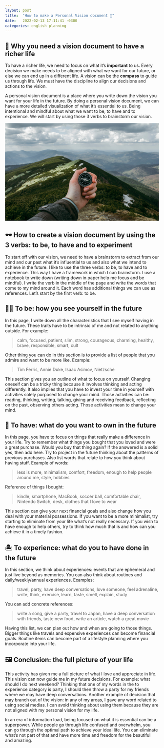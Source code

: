 ```yaml
---
layout: post
title:  "How to make a Personal Vision document 👀"
date:   2022-02-13 17:11:41 -0300
categories: english planning
---
```


## 🤔 Why you need a vision document to have a richer life
To have a richer life, we need to focus on what it’s **important** to us. Every decision we make needs to be aligned with what we want for our future, or else we can end up in a different life. A vision can be the **compass** to guide us through life. We must have the discipline to align our decisions and actions to the vision.

A personal vision document is a place where you write down the vision you want for your life in the future. By doing a personal vision document, we can have a more detailed visualization of what it’s essential to us. Being intentional and mindful about what we want to be, to have and to experience. We will start by using those 3 verbs to brainstorm our vision.

![Looking into the unknown](/assets/compass.jpg)

## 🕶 How to create a vision document by using the 3 verbs: to be, to have and to experiment
To start off with our vision, we need to have a brainstorm to extract from our mind and our past what it’s influential to us and also what we intend to achieve in the future. I like to use the three verbs: to be, to have and to experience. This way I have a framework in which I can brainstorm. I use a notebook to write down (writing down in paper help me focus and be mindful). I write the verb in the middle of the page and write the words that come to my mind around it. Each word has additional things we can use as references. Let’s start by the first verb: to be.

## 🙋‍♀️ To be: how you see yourself in the future
In this page, I write down all the characteristics that I see myself having in the future. These traits have to be intrinsic of me and not related to anything outside. For example:
> calm, focused, patient, slim, strong, courageous, charming, healthy, brave, responsible, smart, cult

Other thing you can do in this section is to provide a list of people that you admire and want to be more like. Example:
> Tim Ferris, Annie Duke, Isaac Asimov, Nietzsche

This section gives you an outline of what to focus on yourself. Changing oneself can be a tricky thing because it involves thinking and acting differently. It also implies that you have to invest your time in yourself with activities solely purposed to change your mind. Those activities can be: reading, thinking, writing, talking, giving and receiving feedback, reflecting on the past, observing others acting. Those activities mean to change your mind.

## 🚗 To have: what do you want to own in the future
In this page, you have to focus on things that really make a difference in your life. Try to remember what things you bought that you loved and were a great purchase. Would you buy that thing again? If the answered is a solid yes, then add here. Try to project in the future thinking about the patterns of previous purchases. Also list words that relate to how you think about having stuff.
Example of words:
> less is more, minimalism, comfort, freedom, enough to help people around me, style, hobbies

Reference of things I bought:
> kindle, smartphone, MacBook, soccer ball, comfortable chair, Nintendo Switch, desk, clothes that I love to wear

This section can give your next financial goals and also change how you deal with your material possessions. If you want to be a more minimalist, try starting to eliminate from your life what’s not really necessary. If you wish to have enough to help others, try to think how much that is and how can you achieve it in a timely fashion.

## 🏝 To experience: what do you to have done in the future
In this section, we think about experiences: events that are ephemeral and just live beyond as memories. You can also think about routines and daily/weekly/annual experiences. Examples:
> travel, party, have deep conversations, love someone, feel adrenaline, write, think, exercise, learn, taste, smell, explain, study

You can add concrete references:
> write a song, give a party, travel to Japan, have a deep conversation with friends, taste new food, write an article, watch a great movie

Having this list, we can plan out how and when are going to those things. Bigger things like travels and expensive experiences can become financial goals. Routine items can become part of a lifestyle planning where you incorporate into your life. 

## 🖼 Conclusion: the full picture of your life
This activity has given me a full picture of what I love and appreciate in life. This vision can now guide me in my future decisions. For example: what should I do next weekend? Thinking that one of my words in the to experience category is party, I should then throw a party for my friends where we may have deep conversations. Another example of decision that may branch out of the vision: in any of my areas, I gave any word related to using social medias. I can avoid thinking about using them because they are not aligned with my personal vision for my life.

In an era of information load, being focused on what it is essential can be a superpower. While people go through life confused and overwhelm, you can go through the optimal path to achieve your ideal life. You can eliminate what’s not part of that and have more time and freedom for the beautiful and amazing.